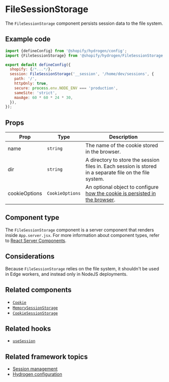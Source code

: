 # FileSessionStorage


The `FileSessionStorage` component persists session data to the file system.

## Example code

```jsx title="hydrogen.config.js"
import {defineConfig} from '@shopify/hydrogen/config';
import {FileSessionStorage} from '@shopify/hydrogen/FileSessionStorage';

export default defineConfig({
  shopify: {/*...*/},
  session: FileSessionStorage('__session', '/home/dev/sessions', {
    path: '/',
    httpOnly: true,
    secure: process.env.NODE_ENV === 'production',
    sameSite: 'strict',
    maxAge: 60 * 60 * 24 * 30,
  }),
});
```



## Props

| Prop          | Type                       | Description                                                                                                                             |
| ------------- | -------------------------- | --------------------------------------------------------------------------------------------------------------------------------------- |
| name          | `string`        | The name of the cookie stored in the browser.                                                                                           |
| dir           | `string`        | A directory to store the session files in. Each session is stored in a separate file on the file system.                                |
| cookieOptions | `CookieOptions` | An optional object to configure [how the cookie is persisted in the browser](/components/framework/cookie.md#cookie-options). |

## Component type

The `FileSessionStorage` component is a server component that renders inside `App.server.jsx`. For more information about component types, refer to [React Server Components](https://shopify.dev/custom-storefronts/hydrogen/react-server-components).

## Considerations

Because `FileSessionStorage` relies on the file system, it shouldn't be used in Edge workers, and instead only in NodeJS deployments.

## Related components

- [`Cookie`](/components/framework/cookie/)
- [`MemorySessionStorage`](/components/framework/memorysessionstorage/)
- [`CookieSessionStorage`](/components/framework/cookiesessionstorage/)

## Related hooks

- [`useSession`](/hooks/framework/usesession/)

## Related framework topics

- [Session management](https://shopify.dev/custom-storefronts/hydrogen/sessions)
- [Hydrogen configuration](https://shopify.dev/custom-storefronts/hydrogen/configuration)

